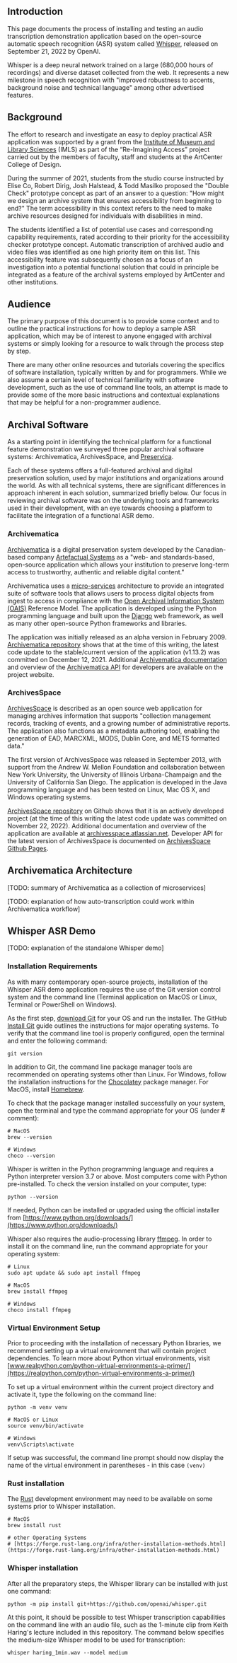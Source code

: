 ## Introduction

This page documents the process of installing and testing an audio transcription demonstration application based on the open-source automatic speech recognition (ASR) system called [Whisper](https://openai.com/blog/whisper/), released on September 21, 2022 by OpenAI.  

Whisper is a deep neural network trained on a large (680,000 hours of recordings) and diverse dataset collected from the web.  It represents a new milestone in speech recognition with "improved robustness to accents, background noise and technical language" among other advertised features.

## Background

The effort to research and investigate an easy to deploy practical ASR application was supported by a grant from the [Institute of Museum and Library Sciences](https://www.imls.gov/) (IMLS) as part of the “Re-Imagining Access” project carried out by the members of faculty, staff and students at the ArtCenter College of Design.

During the summer of 2021, students from the studio course instructed by Elise Co, Robert Dirig, Josh Halstead, & Todd Masilko proposed the "Double Check" prototype concept as part of an answer to a question: "How might we design an archive system that ensures accessibility from beginning to end?"  The term accessibility in this context refers to the need to make archive resources designed for individuals with disabilities in mind.

The students identified a list of potential use cases and corresponding capability requirements, rated according to their priority for the accessibility checker prototype concept.  Automatic transcription of archived audio and video files was identified as one high priority item on this list.  This accessibility feature was subsequently chosen as a focus of an investigation into a potential functional solution that could in principle be integrated as a feature of the archival systems employed by ArtCenter and other institutions.

## Audience

The primary purpose of this document is to provide some context and to outline the practical instructions for how to deploy a sample ASR application, which may be of interest to anyone engaged with archival systems or simply looking for a resource to walk through the process step by step.

There are many other online resources and tutorials covering the specifics of software installation, typically written by and for programmers.  While we also assume a certain level of technical familiarity with software development, such as  the use of command line tools, an attempt is made to provide some of the more basic instructions and contextual explanations that may be helpful for a non-programmer audience.

## Archival Software

As a starting point in identifying the technical platform for a functional feature demonstration we surveyed three popular archival software systems: Archivematica, ArchivesSpace, and [Preservica](https://preservica.com/).

Each of these systems offers a full-featured archival and digital preservation solution, used by major institutions and organizations around the world.  As with all technical systems, there are significant differences in approach inherent in each solution, summarized briefly below.  Our focus in reviewing archival software was on the underlying tools and frameworks used in their development, with an eye towards choosing a platform to facilitate the integration of a functional ASR demo.

### Archivematica

[Archivematica](https://archivematica.org/) is a digital preservation system developed by the Canadian-based company [Artefactual Systems](https://www.artefactual.com/) as a "web- and standards-based, open-source application which allows your institution to preserve long-term access to trustworthy, authentic and reliable digital content."   

Archivematica uses a [micro-services](http://en.wikipedia.org/wiki/Microservices) architecture to provide an integrated suite of software tools that allows users to process digital objects from ingest to access in compliance with the [Open Archival Information System (OAIS)](http://www.oais.info/) Reference Model. The application is developed using the Python programming language and built upon the [Django](https://www.djangoproject.com/) web framework, as well as many other open-source Python frameworks and libraries.

The application was initially released as an alpha version in February 2009.  [Archivematica repository](https://github.com/artefactual/archivematica) shows that at the time of this writing, the latest code update to the stable/current version of the application (v1.13.2) was committed on December 12, 2021.  Additional [Archivematica documentation](https://www.archivematica.org/en/docs/archivematica-1.13/) and overview of the [Archivematica API](https://www.archivematica.org/en/docs/archivematica-1.13/dev-manual/api/api-overview) for developers are available on the project website.

### ArchivesSpace

[ArchivesSpace](https://archivesspace.org/) is described as an open source web application for managing archives information that supports "collection management records, tracking of events, and a growing number of  administrative reports.  The application also functions as a metadata authoring tool, enabling the generation of EAD, MARCXML, MODS, Dublin Core, and METS formatted data."   

The first version of ArchivesSpace was released in September 2013, with support from the Andrew W. Mellon Foundation and collaboration between New York University, the University of Illinois Urbana-Champaign and the University of California San Diego.  The application is developed in the Java programming language and has been tested on Linux, Mac OS X, and Windows operating systems.

[ArchivesSpace repository](https://github.com/archivesspace/archivesspace) on Github shows that it is an actively developed project (at the time of this writing the latest code update was committed on November 22, 2022).  Additional documentation and overview of the application are available at [archivesspace.atlassian.net](https://archivesspace.atlassian.net/wiki/spaces/ADC/overview).  Developer API for the latest version of ArchivesSpace is documented on [ArchivesSpace Github Pages](https://archivesspace.github.io/archivesspace/api).


## Archivematica Architecture

[TODO: summary of Archivematica as a collection of microservices]

[TODO: explanation of how auto-transcription could work within Archivematica workflow]

## Whisper ASR Demo

[TODO: explanation of the standalone Whisper demo]

### Installation Requirements

As with many contemporary open-source projects, installation of the Whisper ASR demo application requires the use of the Git version control system and the command line (Terminal application on MacOS or Linux, Terminal or PowerShell on Windows).  

As the first step, [download Git](https://git-scm.com/downloads) for your OS and run the installer. The GitHub [Install Git](https://github.com/git-guides/install-git) guide outlines the instructions for major operating systems.  To verify that the command line tool is properly configured, open the terminal and enter the following command:

```
git version
```

In addition to Git, the command line package manager tools are recommended on operating systems other than Linux.  For Windows, follow the installation instructions for the [Chocolatey](https://chocolatey.org/install) package manager.  For MacOS, install [Homebrew](https://brew.sh/).  

To check that the package manager installed successfully on your system, open the terminal and type the command appropriate for your OS (under # comment):

```
# MacOS
brew --version

# Windows
choco --version
```

Whisper is written in the Python programming language and requires a Python interpreter version 3.7 or above.  Most computers come with Python pre-installed.  To check the version installed on your computer, type:

```
python --version
```

If needed, Python can be installed or upgraded using the official installer from [https://www.python.org/downloads/](https://www.python.org/downloads/)

Whisper also requires the audio-processing library [ffmpeg](https://ffmpeg.org/).  In order to install it on the command line, run the command appropriate for your operating system:

```
# Linux
sudo apt update && sudo apt install ffmpeg

# MacOS
brew install ffmpeg

# Windows
choco install ffmpeg
```

### Virtual Environment Setup

Prior to proceeding with the installation of necessary Python libraries, we recommend setting up a virtual environment that will contain project dependencies.  To learn more about Python virtual environments, visit [www.realpython.com/python-virtual-environments-a-primer/](https://realpython.com/python-virtual-environments-a-primer/)

To set up a virtual environment within the current project directory and activate it, type the following on the command line:

```
python -m venv venv

# MacOS or Linux
source venv/bin/activate

# Windows
venv\Scripts\activate
```

If setup was successful, the command line prompt should now display the name of the virtual environment in parentheses - in this case `(venv)`  

### Rust installation

The [Rust](https://www.rust-lang.org/learn/get-started) development environment may need to be available on some systems prior to Whisper installation.

```
# MacOS
brew install rust

# other Operating Systems
# [https://forge.rust-lang.org/infra/other-installation-methods.html](https://forge.rust-lang.org/infra/other-installation-methods.html)
```

### Whisper installation

After all the preparatory steps, the Whisper library can be installed with just one command:   

```
python -m pip install git+https://github.com/openai/whisper.git
```

At this point, it should be possible to test Whisper transcription capabilities on the command line with an audio file, such as the 1-minute clip from Keith Haring's lecture included in this repository.  The command below specifies the medium-size Whisper model to be used for transcription:

```
whisper haring_1min.wav --model medium
```
